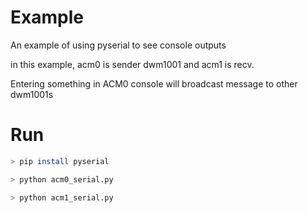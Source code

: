 # Example

An example of using pyserial to see console outputs

in this example, acm0 is sender dwm1001 and acm1 is recv.

Entering something in ACM0 console will broadcast message to other dwm1001s

# Run

```bash
> pip install pyserial

> python acm0_serial.py

> python acm1_serial.py
```

